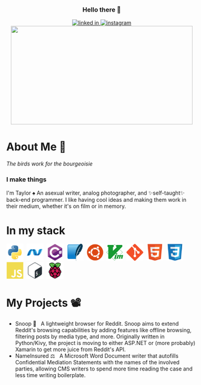 <div id="header" align="center">
  <h3>Hello there 👾</h3>
  <a href="https://www.linkedin.com/in/taylor-flickinger/" />
    <img src="https://img.shields.io/badge/LinkedIn-0072b1?logo=linkedin&logoColor=d3d3d3&style=for-the-badge" alt="linked in"/>
  </a>
  <a href="https://instagram.com/t_flicc?igshid=YmMyMTA2M2Y=">
    <img src="https://img.shields.io/badge/Instagram-c13584?logo=instagram&logoColor=d3d3d3&style=for-the-badge" alt="instagram"/>
  </a>
</div>

<div align="center">
  <img src="https://media.giphy.com/media/icUEIrjnUuFCWDxFpU/giphy.gif" width="480" height= "260" /> 
</div>

<div id="aboutMe">
  <h1>About Me 🦆</h1>
  <p><em>The birds work for the bourgeoisie</em></p>
  <h3>I make things</h3>
  <p>I'm Taylor  ♠️   An asexual writer, analog photographer, and ✨self-taught✨ back-end programmer. I like having cool ideas and making them work in their medium, whether it's on film or in memory.</p>
</div>

<div id="stack" align="left">
  <h1>In my stack</h1>
  <img src="https://github.com/devicons/devicon/blob/master/icons/python/python-original.svg" title="Python" alt="Python" width="45" height="45" />&nbsp;
  <img src="https://github.com/devicons/devicon/blob/master/icons/dot-net/dot-net-original.svg" title=".NET" alt="dot-net" width="45" height="45" />&nbsp;
  <img src="https://github.com/devicons/devicon/blob/master/icons/csharp/csharp-original.svg" title="C#" alt="csharp" width="45" height="45" />&nbsp;
  <img src="https://github.com/devicons/devicon/blob/master/icons/sqlite/sqlite-original.svg" title="SQLite" alt="SQLite" width="45" height="45" />&nbsp;
  <img src="https://github.com/devicons/devicon/blob/master/icons/ubuntu/ubuntu-plain.svg" title="Ubuntu" alt="ubuntu" width="45" height="45" />&nbsp;
  <img src="https://github.com/devicons/devicon/blob/master/icons/vim/vim-plain.svg" title="vim" alt="vim" width="45" height="45" />&nbsp;
  <img src="https://github.com/devicons/devicon/blob/master/icons/git/git-original.svg" title="git" alt="git" width="45" height="45" />&nbsp;
  <img src="https://github.com/devicons/devicon/blob/master/icons/html5/html5-original.svg" title="HTML" alt="html" width="45" height="45" />&nbsp;
  <img src="https://github.com/devicons/devicon/blob/master/icons/css3/css3-original.svg" title="CSS" alt="css" width="45" height="45" />&nbsp;
  <img src="https://github.com/devicons/devicon/blob/master/icons/javascript/javascript-plain.svg" title="JavaScript" alt="javascript" width="45" height="45" />&nbsp;
  <img src="https://github.com/devicons/devicon/blob/master/icons/bash/bash-original.svg" title="Bash" alt="bash" width="45" height="45" />&nbsp;
  <img src="https://github.com/devicons/devicon/blob/master/icons/raspberrypi/raspberrypi-original.svg" title="RaspberryPi" alt="Raspberry Pi" width="45" height="45" />&nbsp;
</div>

<h1>My Projects 📽️</h1>

- Snoop 🔎 &nbsp; A lightweight browser for Reddit. Snoop aims to extend Reddit's browsing capabilities by adding features like offline browsing, filtering posts by media type, and more. Originally written in Python/Kivy, the project is moving to either ASP.NET or (more probably) Xamarin to get more juice from Reddit's API. 
- NameInsured ⚖️  &nbsp;  A Microsoft Word Document writer that autofills Confidential Mediation Statements with the names of the involved parties, allowing CMS writers to spend more time reading the case and less time writing boilerplate.






<!--
**flickt/flickt** is a ✨ _special_ ✨ repository because its `README.md` (this file) appears on your GitHub profile.

Here are some ideas to get you started:

- 🔭 I’m currently working on ...
- 🌱 I’m currently learning ...
- 👯 I’m looking to collaborate on ...
- 🤔 I’m looking for help with ...
- 💬 Ask me about ...
- 📫 How to reach me: ...
- 😄 Pronouns: ...
- ⚡ Fun fact: ...
-->
